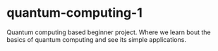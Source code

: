 # quantum-computing-1
Quantum computing based beginner project. Where we learn bout the basics of quantum computing and see its simple applications.
